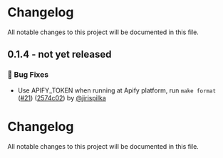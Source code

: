 # Changelog

All notable changes to this project will be documented in this file.

<!-- git-cliff-unreleased-start -->
## 0.1.4 - **not yet released**

### 🐛 Bug Fixes

- Use APIFY_TOKEN when running at Apify platform, run `make format` ([#21](https://github.com/apify/langchain-apify/pull/21)) ([2574c02](https://github.com/apify/langchain-apify/commit/2574c02bfa060f6491a9c6b730fd1fcce5edb9e3)) by [@jirispilka](https://github.com/jirispilka)


<!-- git-cliff-unreleased-end -->
# Changelog

All notable changes to this project will be documented in this file.